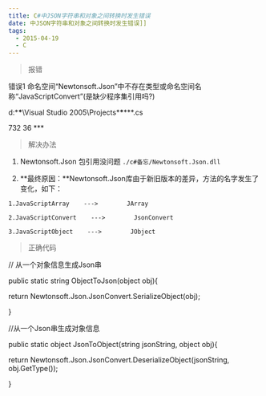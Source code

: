 ```yaml
---
title: C#中JSON字符串和对象之间转换时发生错误
date: 中JSON字符串和对象之间转换时发生错误]]
tags:
  - 2015-04-19
  - C
---
```


> 报错


错误1 命名空间“Newtonsoft.Json”中不存在类型或命名空间名称“JavaScriptConvert”(是缺少程序集引用吗?)    

d:\***\***\Visual Studio 2005\Projects\***\***\***.cs

732    36    ***


<!--more-->


> 解决办法


1. Newtonsoft.Json 包引用没问题 `./c#备忘/Newtonsoft.Json.dll`

2. **最终原因：**Newtonsoft.Json库由于新旧版本的差异，方法的名字发生了变化，如下：


`1.JavaScriptArray    --->        JArray`<br>

`2.JavaScriptConvert    --->        JsonConvert  `<br>

`3.JavaScriptObject    --->        JObject `


> 正确代码


// 从一个对象信息生成Json串

public static string ObjectToJson(object obj){

return Newtonsoft.Json.JsonConvert.SerializeObject(obj);

}

//从一个Json串生成对象信息

public static object JsonToObject(string jsonString, object obj){

return Newtonsoft.Json.JsonConvert.DeserializeObject(jsonString, obj.GetType());

}

